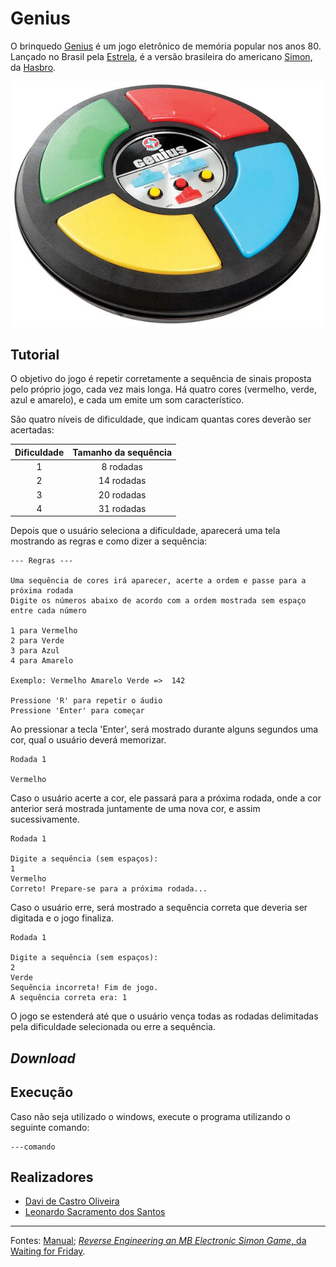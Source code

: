 # Genius
O brinquedo [Genius](https://www.estrela.com.br/jogo-genius-estrela-100543353_est_pai/p) é um jogo eletrônico de memória popular nos anos 80. Lançado no Brasil pela [Estrela](https://www.estrela.com.br/), é a versão brasileira do americano [Simon](https://products.hasbro.com/pt-br/product/simon-game-for-kids-ages-8-and-up:11B65A99-E662-4178-9C36-4E2B63B52093), da [Hasbro](https://products.hasbro.com/pt-br).

[![Genius - Estrela](/img/genius.png)](https://estrela.vteximg.com.br/arquivos/ids/163355-1000-1000/Jogo-Genius-Produto-Estrela.jpg?v=636661399595430000)

## Tutorial


O objetivo do jogo é repetir corretamente a sequência de sinais proposta pelo próprio jogo, cada vez mais longa. Há quatro cores (vermelho, verde, azul e amarelo), e cada um emite um som característico.

São quatro níveis de dificuldade, que indicam quantas cores deverão ser acertadas:

| Dificuldade | Tamanho da sequência |
| :---------: | :------------------: |
|      1      |       8 rodadas      |
|      2      |      14 rodadas      |
|      3      |      20 rodadas      |
|      4      |      31 rodadas      |

Depois que o usuário seleciona a dificuldade, aparecerá uma tela mostrando as regras e como dizer a sequência:
```
--- Regras ---

Uma sequência de cores irá aparecer, acerte a ordem e passe para a próxima rodada
Digite os números abaixo de acordo com a ordem mostrada sem espaço entre cada número

1 para Vermelho
2 para Verde
3 para Azul
4 para Amarelo

Exemplo: Vermelho Amarelo Verde =>  142

Pressione 'R' para repetir o áudio     
Pressione 'Enter' para começar
```

Ao pressionar a tecla 'Enter', será mostrado durante alguns segundos uma cor, qual o usuário deverá memorizar.

```
Rodada 1

Vermelho
```

Caso o usuário acerte a cor, ele passará para a próxima rodada, onde a cor anterior será mostrada juntamente de uma nova cor, e assim sucessivamente.

```
Rodada 1

Digite a sequência (sem espaços):
1
Vermelho
Correto! Prepare-se para a próxima rodada...
```

Caso o usuário erre, será mostrado a sequência correta que deveria ser digitada e o jogo finaliza.
```
Rodada 1

Digite a sequência (sem espaços):
2
Verde
Sequência incorreta! Fim de jogo.
A sequência correta era: 1
```

O jogo se estenderá até que o usuário vença todas as rodadas delimitadas pela dificuldade selecionada ou erre a sequência.

## _Download_


## Execução

Caso não seja utilizado o windows, execute o programa utilizando o seguinte comando:
```
---comando
```

## Realizadores

- [Davi de Castro Oliveira](https://github.com/Davii75)
- [Leonardo Sacramento dos Santos](https://github.com/LeonardoSacra04)

---

Fontes: [Manual](https://statics-submarino.b2w.io/manuais/111703711.pdf); [_Reverse Engineering an MB Electronic Simon Game_, da Waiting for Friday](<https://www.waitingforfriday.com/?p=586#:~:text=On%20the%20full%E2%80%90size%20version%20of%20Simon%20the%20lights%20are,B3%20(true%20pitch%20247.942%20Hz)>).
